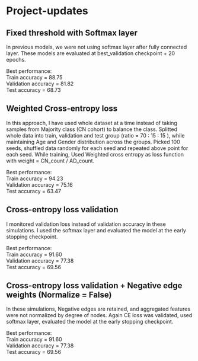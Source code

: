 # Project-updates

## Fixed threshold with Softmax layer
In previous models, we were not using softmax layer after fully connected layer.
These models are evaluated at best_validation checkpoint + 20 epochs.

Best performance:\
Train accuracy = 88.75\
Validation accuracy = 81.82\
Test accuracy = 68.73


## Weighted Cross-entropy loss
In this approach, I have used whole dataset at a time instead of taking samples from Majority class (CN cohort) to balance the class.
Splitted whole data into train, validation and test group (ratio = 70 : 15 : 15 ), while maintaining Age and Gender distribution across the groups.
Picked 100 seeds, shuffled data randomly for each seed and repeated above point for each seed.
While training, Used Weighted cross entropy as loss function with weight = CN_count / AD_count.

Best performance:\
Train accuracy = 94.23\
Validation accuracy = 75.16\
Test accuracy = 63.47


## Cross-entropy loss validation
I monitored validation loss instead of validation accuracy in these simulations. I used the softmax layer and evaluated the model at the early stopping checkpoint. 

Best performance:\
Train accuracy = 91.60\
Validation accuracy = 77.38\
Test accuracy = 69.56


## Cross-entropy loss validation + Negative edge weights (Normalize = False)
In these simulations, Negative edges are retained, and aggregated features were not normalized by degree of nodes. Again CE loss was validated, used softmax layer, evaluated the model at the early stopping checkpoint.

Best performance:\
Train accuracy = 91.60\
Validation accuracy = 77.38\
Test accuracy = 69.56
